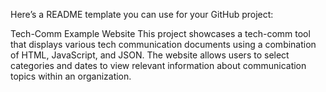 
Here’s a README template you can use for your GitHub project:

Tech-Comm Example Website
This project showcases a tech-comm tool that displays various tech communication documents using a combination of HTML, JavaScript, and JSON. The website allows users to select categories and dates to view relevant information about communication topics within an organization.

